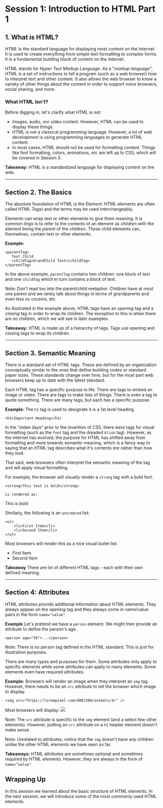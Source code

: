 # Session 1: Introduction to HTML Part 1

## 1. What is HTML?
*HTML* is the standard language for displaying most content on the Internet. It is used to create everything from simple text formatting to complex forms. It is a fundamental building block of content on the Internet. 

HTML stands for *Hyper Text Markup Language*. As a "*markup language*", HTML is a set of instructions to tell a program (such as a web browser) how to interpret text and other content. It also allows the web browser to know a variety of other things about the content in order to support voice browsers, social sharing, and more. 


### What HTML *Isn't*?
Before digging in, let's clarify what HTML is not:

- Images, audio, nor video content. However, HTML can be used to display these things. 
- HTML is not a classical programming language. However, a lot of web development is using programming languages to generate HTML content.
- In most cases, HTML should not be used for formatting content. Things like font formatting, colors, animations, etc are left up to CSS, which will be covered in Session 3.

**Takeaway:** HTML is a standardized language for displaying content on the web. 

---

## Section 2. The Basics
The absolute foundation of HTML is the *Element*. HTML elements are often called HTML *Tags*) and the terms may be used interchangeably.

Elements can wrap text or other elements to give them meaning. It is common lingo is to refer to the contents of an element as *children* with the element being the *parent* of the *children*. These child elements can, themselves, contain text or other elements. 

**Example:**
```
<parentTag>
   Text Child
   <childTag>GrandChild Text</childTag>
</parentTag>
```
In the above example, `parentTag` contains two children: one block of text and one `childTag` which in turn contains a block of text.


Note: Don't read too into the parent/child metaphor. Children have at most one parent and we rarely talk about things in terms of grandparents and even less so cousins, etc.

As illustrated in the example above, HTML tags have an *opening* tag and a *closing* tag in order to wrap its children. The exception to this is when there are no children, which we will see in later examples. 

**Takeaway:** HTML is made up of a hierarchy of tags. Tags use opening and closing tags to wrap its children.


---

## Section 3. Semantic Meaning
There is a standard set of HTML tags. These are defined by an organization conceptually similar to the ones that define building codes or standard paper sizes. These standards change over time, but for the most part web browsers keep up to date with the latest standard.

Each HTML tag has a specific purpose in life. There are tags to embed an image or video. There are tags to make lists of things. There is even a tag to quote something. There are many tags, but each has a specific purpose.


**Example:**
The `h1` tag is used to designate it is a 1st level heading.
```
<h1>Important Heading</h1>
```

In the "olden days" prior to the invention of CSS, there were tags for visual formatting (such as the `font` tag and the dreaded `blink` tag). However, as the internet has evolved, the purpose for HTML has shifted away from formatting and more towards semantic meaning, which is a fancy way to saying that an HTML tag describes what it's contents *are* rather than how they *look*. 

That said, web browsers often interpret the semantic meaning of the tag and will apply visual formatting. 

For example, the browser will visually render a `strong` tag with a bold font. 

```
<strong>This text is bold</strong>

is rendered as:
```
*This is bold*

Similarly, the following is an `unordered` list:
```
<ul>
    <li>First Item</li>
    <li>Second Item</li>
</ul>
```
Most browsers will render this as a nice visual bullet list:
* First Item
* Second Item


**Takeaway**
There are lot of different HTML tags - each with their own defined meaning.


---
## Section 4: Attributes
HTML attributes provide additional information about HTML elements. They always appear on the opening tag and they always come in name/value pairs in the form `name="value"`.


**Example**
Let's pretend we have a `person` element. We might then provide an attribute to define the person's age.
```
<person age="39">...</person>
```
Note: There is no person tag defined in the HTML standard. This is just for illustration purposes.

There are many types and purposes for them. Some attributes only apply to specific elements while some attributes can apply to many elements. Some elements even have required attributes.


**Example:**
Browsers will render an image when they interpret an `img` tag. However, there needs to be an `src` attribute to tell the browser *which* image to display.

```
<img src="https://lorempixel.com/400/200/animals/4/" />
```

Most browsers will display:
![](https://lorempixel.com/400/200/animals/4/)


Note: The `src` attribute is specific to the `img` element (and a select few other elements). However, putting an `src` attribute on a `h1` header element doesn't make sense. 

Note: Unrelated to attributes, notice that the `img` doesn't have any children unlike the other HTML elements we have seen so far.

**Takeaways:** HTML attributes are sometimes optional and sometimes required by HTML elements. However, they are always in the form of `name="value"`.


## Wrapping Up
In this session we learned about the basic structure of HTML elements. In the next session, we will introduce some of the most commonly used HTML elements.
